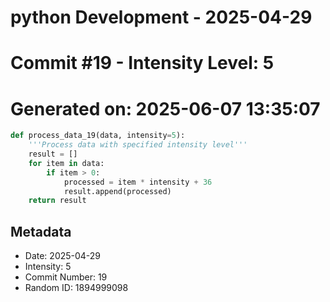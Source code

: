 ﻿# python Development - 2025-04-29
# Commit #19 - Intensity Level: 5
# Generated on: 2025-06-07 13:35:07
```python
def process_data_19(data, intensity=5):
    '''Process data with specified intensity level'''
    result = []
    for item in data:
        if item > 0:
            processed = item * intensity + 36
            result.append(processed)
    return result
```
## Metadata
- Date: 2025-04-29
- Intensity: 5
- Commit Number: 19
- Random ID: 1894999098
